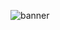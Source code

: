 ![banner](https://github.com/DashaMax/DashaMax/assets/110603766/d2053cfb-12de-4be6-b41d-f1d6a0d38007)

<!--
**DashaMax/DashaMax** is a ✨ _special_ ✨ repository because its `README.md` (this file) appears on your GitHub profile.

Here are some ideas to get you started:

- 🔭 I’m currently working on ...
- 🌱 I’m currently learning ...
- 👯 I’m looking to collaborate on ...
- 🤔 I’m looking for help with ...
- 💬 Ask me about ...
- 📫 How to reach me: ...
- 😄 Pronouns: ...
- ⚡ Fun fact: ...
-->
